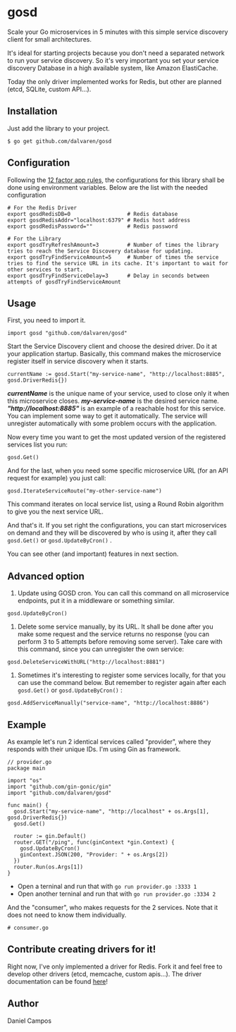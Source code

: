 # gosd

Scale your Go microservices in 5 minutes with this simple service discovery client for small architectures.

It's ideal for starting projects because you don't need a separated network to run your service discovery. So it's very important you set your service discovery Database in a high available system, like Amazon ElastiCache.

Today the only driver implemented works for Redis, but other are planned (etcd, SQLite, custom API...).

## Installation

Just add the library to your project.

```
$ go get github.com/dalvaren/gosd
```

## Configuration

Following the [12 factor app rules](http://12factor.net/), the configurations for this library shall be done using environment variables. Below are the list with the needed configuration

```
# For the Redis Driver
export gosdRedisDB=0                  # Redis database
export gosdRedisAddr="localhost:6379" # Redis host address
export gosdRedisPassword=""           # Redis password

# For the Library
export gosdTryRefreshAmount=3         # Number of times the library tries to reach the Service Discovery database for updating.
export gosdTryFindServiceAmount=5     # Number of times the service tries to find the service URL in its cache. It's important to wait for other services to start.
export gosdTryFindServiceDelay=3      # Delay in seconds between attempts of gosdTryFindServiceAmount
```

## Usage

First, you need to import it.

```
import gosd "github.com/dalvaren/gosd"
```

Start the Service Discovery client and choose the desired driver. Do it at your application startup. Basically, this command makes the microservice register itself in service discovery when it starts.

```
currentName := gosd.Start("my-service-name", "http://localhost:8885", gosd.DriverRedis{})
```

***currentName*** is the unique name of your service, used to close only it when this microservice closes. ***my-service-name*** is the desired service name. ***"http://localhost:8885"*** is an example of a reachable host for this service. You can implement some way to get it automatically. The service will unregister automatically with some problem occurs with the application.

Now every time you want to get the most updated version of the registered services list you run:

```
gosd.Get()
```

And for the last, when you need some specific microservice URL (for an API request for example) you just call:

```
gosd.IterateServiceRoute("my-other-service-name")
```

This command iterates on local service list, using a Round Robin algorithm to give you the next service URL.

And that's it.
If you set right the configurations, you can start microservices on demand and they will be discovered by who is using it, after they call `gosd.Get()` or `gosd.UpdateByCron()` .

You can see other (and important) features in next section.

## Advanced option

1. Update using GOSD cron. You can call this command on all microservice endpoints, put it in a middleware or something similar.

  ```
  gosd.UpdateByCron()
  ```

1. Delete some service manually, by its URL. It shall be done after you make some request and the service returns no response (you can perform 3 to 5 attempts before removing some server). Take care with this command, since you can unregister the own service:

  ```
  gosd.DeleteServiceWithURL("http://localhost:8881")
  ```

1. Sometimes it's interesting to register some services locally, for that you can use the command below. But remember to register again after each `gosd.Get()` or `gosd.UpdateByCron()` :

  ```
  gosd.AddServiceManually("service-name", "http://localhost:8886")
  ```


## Example

As example let's run 2 identical services called "provider", where they responds with their unique IDs. I'm using Gin as framework.

```
// provider.go
package main

import "os"
import "github.com/gin-gonic/gin"
import "github.com/dalvaren/gosd"

func main() {
  gosd.Start("my-service-name", "http://localhost" + os.Args[1], gosd.DriverRedis{})
  gosd.Get()

  router := gin.Default()
  router.GET("/ping", func(ginContext *gin.Context) {
    gosd.UpdateByCron()
    ginContext.JSON(200, "Provider: " + os.Args[2])
  })
  router.Run(os.Args[1])
}

```

  - Open a terninal and run that with `go run provider.go :3333 1`
  - Open another terninal and run that with `go run provider.go :3334 2`

And the "consumer", who makes requests for the 2 services. Note that it does not need to know them individually.

```
# consumer.go

```

## Contribute creating drivers for it!

Right now, I've only implemented a driver for Redis.
Fork it and feel free to develop other drivers (etcd, memcache, custom apis...).
The driver documentation can be found [here](https://github.com/dalvaren/gosd/blob/master/DRIVERS.md)!

## Author

Daniel Campos
